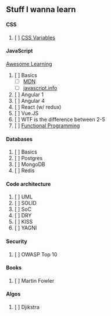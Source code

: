 ## Stuff I wanna learn

#### CSS

1. [ ] [CSS Variables](https://scrimba.com/g/gcssvariables)

#### JavaScript

[Awesome Learning](https://github.com/micromata/awesome-javascript-learning)

1. [ ] Basics
	* [ ] [MDN](https://developer.mozilla.org/en-US/docs/Web/JavaScript)
	* [ ] [javascript.info](https://javascript.info/)
2. [ ] Angular 1
3. [ ] Angular 4
4. [ ] React (w/ redux)
5. [ ] Vue.JS
6. [ ] WTF is the difference between 2-5
7. [ ] [Functional Programming](https://github.com/MostlyAdequate/mostly-adequate-guide)

#### Databases

1. [ ] Basics 
2. [ ] Postgres
3. [ ] MongoDB
4. [ ] Redis

#### Code architecture

1. [ ] UML
2. [ ] SOLID
3. [ ] SoC
4. [ ] DRY
5. [ ] KISS
6. [ ] YAGNI

#### Security

1. [ ] OWASP Top 10

#### Books

1. [ ] Martin Fowler

#### Algos

1. [ ] Djikstra

